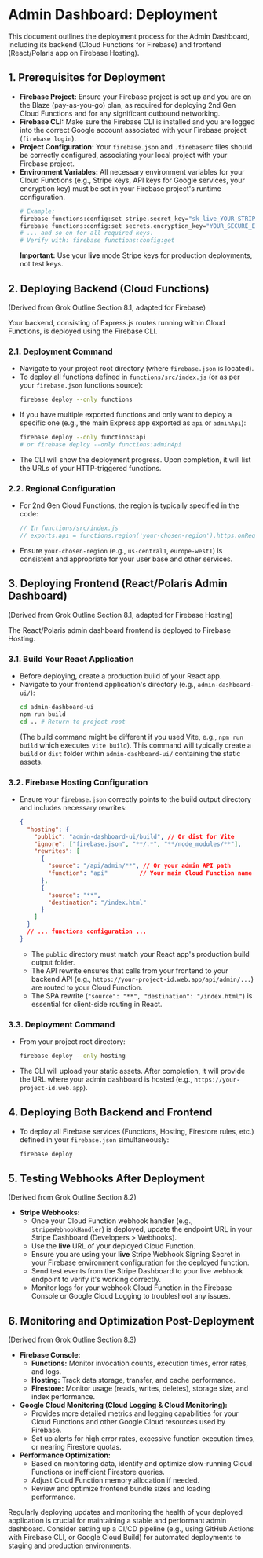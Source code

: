 # Admin Dashboard: Deployment

This document outlines the deployment process for the Admin Dashboard, including its backend (Cloud Functions for Firebase) and frontend (React/Polaris app on Firebase Hosting).

## 1. Prerequisites for Deployment

*   **Firebase Project:** Ensure your Firebase project is set up and you are on the Blaze (pay-as-you-go) plan, as required for deploying 2nd Gen Cloud Functions and for any significant outbound networking.
*   **Firebase CLI:** Make sure the Firebase CLI is installed and you are logged into the correct Google account associated with your Firebase project (`firebase login`).
*   **Project Configuration:** Your `firebase.json` and `.firebaserc` files should be correctly configured, associating your local project with your Firebase project.
*   **Environment Variables:** All necessary environment variables for your Cloud Functions (e.g., Stripe keys, API keys for Google services, your encryption key) must be set in your Firebase project's runtime configuration.
    ```bash
    # Example:
    firebase functions:config:set stripe.secret_key="sk_live_YOUR_STRIPE_SECRET_KEY"
    firebase functions:config:set secrets.encryption_key="YOUR_SECURE_ENCRYPTION_KEY"
    # ... and so on for all required keys.
    # Verify with: firebase functions:config:get
    ```
    **Important:** Use your **live** mode Stripe keys for production deployments, not test keys.

## 2. Deploying Backend (Cloud Functions)

(Derived from Grok Outline Section 8.1, adapted for Firebase)

Your backend, consisting of Express.js routes running within Cloud Functions, is deployed using the Firebase CLI.

### 2.1. Deployment Command
*   Navigate to your project root directory (where `firebase.json` is located).
*   To deploy all functions defined in `functions/src/index.js` (or as per your `firebase.json` functions source):
    ```bash
    firebase deploy --only functions
    ```
*   If you have multiple exported functions and only want to deploy a specific one (e.g., the main Express app exported as `api` or `adminApi`):
    ```bash
    firebase deploy --only functions:api
    # or firebase deploy --only functions:adminApi
    ```
*   The CLI will show the deployment progress. Upon completion, it will list the URLs of your HTTP-triggered functions.

### 2.2. Regional Configuration
*   For 2nd Gen Cloud Functions, the region is typically specified in the code:
    ```javascript
    // In functions/src/index.js
    // exports.api = functions.region('your-chosen-region').https.onRequest(app);
    ```
*   Ensure `your-chosen-region` (e.g., `us-central1`, `europe-west1`) is consistent and appropriate for your user base and other services.

## 3. Deploying Frontend (React/Polaris Admin Dashboard)

(Derived from Grok Outline Section 8.1, adapted for Firebase Hosting)

The React/Polaris admin dashboard frontend is deployed to Firebase Hosting.

### 3.1. Build Your React Application
*   Before deploying, create a production build of your React app.
*   Navigate to your frontend application's directory (e.g., `admin-dashboard-ui/`):
    ```bash
    cd admin-dashboard-ui
    npm run build
    cd .. # Return to project root
    ```
    (The build command might be different if you used Vite, e.g., `npm run build` which executes `vite build`).
    This command will typically create a `build` or `dist` folder within `admin-dashboard-ui/` containing the static assets.

### 3.2. Firebase Hosting Configuration
*   Ensure your `firebase.json` correctly points to the build output directory and includes necessary rewrites:
    ```json
    {
      "hosting": {
        "public": "admin-dashboard-ui/build", // Or dist for Vite
        "ignore": ["firebase.json", "**/.*", "**/node_modules/**"],
        "rewrites": [
          {
            "source": "/api/admin/**", // Or your admin API path
            "function": "api"         // Your main Cloud Function name
          },
          {
            "source": "**",
            "destination": "/index.html"
          }
        ]
      }
      // ... functions configuration ...
    }
    ```
    *   The `public` directory must match your React app's production build output folder.
    *   The API rewrite ensures that calls from your frontend to your backend API (e.g., `https://your-project-id.web.app/api/admin/...`) are routed to your Cloud Function.
    *   The SPA rewrite (`"source": "**", "destination": "/index.html"`) is essential for client-side routing in React.

### 3.3. Deployment Command
*   From your project root directory:
    ```bash
    firebase deploy --only hosting
    ```
*   The CLI will upload your static assets. After completion, it will provide the URL where your admin dashboard is hosted (e.g., `https://your-project-id.web.app`).

## 4. Deploying Both Backend and Frontend
*   To deploy all Firebase services (Functions, Hosting, Firestore rules, etc.) defined in your `firebase.json` simultaneously:
    ```bash
    firebase deploy
    ```

## 5. Testing Webhooks After Deployment

(Derived from Grok Outline Section 8.2)

*   **Stripe Webhooks:**
    *   Once your Cloud Function webhook handler (e.g., `stripeWebhookHandler`) is deployed, update the endpoint URL in your Stripe Dashboard (Developers > Webhooks).
    *   Use the **live** URL of your deployed Cloud Function.
    *   Ensure you are using your **live** Stripe Webhook Signing Secret in your Firebase environment configuration for the deployed function.
    *   Send test events from the Stripe Dashboard to your live webhook endpoint to verify it's working correctly.
    *   Monitor logs for your webhook Cloud Function in the Firebase Console or Google Cloud Logging to troubleshoot any issues.

## 6. Monitoring and Optimization Post-Deployment

(Derived from Grok Outline Section 8.3)

*   **Firebase Console:**
    *   **Functions:** Monitor invocation counts, execution times, error rates, and logs.
    *   **Hosting:** Track data storage, transfer, and cache performance.
    *   **Firestore:** Monitor usage (reads, writes, deletes), storage size, and index performance.
*   **Google Cloud Monitoring (Cloud Logging & Cloud Monitoring):**
    *   Provides more detailed metrics and logging capabilities for your Cloud Functions and other Google Cloud resources used by Firebase.
    *   Set up alerts for high error rates, excessive function execution times, or nearing Firestore quotas.
*   **Performance Optimization:**
    *   Based on monitoring data, identify and optimize slow-running Cloud Functions or inefficient Firestore queries.
    *   Adjust Cloud Function memory allocation if needed.
    *   Review and optimize frontend bundle sizes and loading performance.

Regularly deploying updates and monitoring the health of your deployed application is crucial for maintaining a stable and performant admin dashboard. Consider setting up a CI/CD pipeline (e.g., using GitHub Actions with Firebase CLI, or Google Cloud Build) for automated deployments to staging and production environments.
